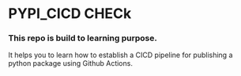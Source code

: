 # PYPI_CICD CHECk

### This repo is build to learning purpose.

It helps you to learn how to establish a CICD pipeline for publishing a python package using Github Actions.
